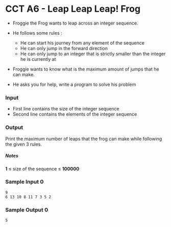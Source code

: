 # CCT A6 - Leap Leap Leap! Frog

-   Froggie the Frog wants to leap across an integer sequence.
-   He follows some rules :

    -   He can start his journey from any element of the sequence
    -   He can only jump in the forward direction
    -   He can only jump to an integer that is strictly smaller than
        the integer he is currently at

-   Froggie wants to know what is the maximum amount of jumps that
    he can make.

-   He asks you for help, write a program to solve his problem

### Input

-   First line contains the size of the integer sequence
-   Second line contains the elements of the integer sequence

### Output

Print the maximum number of leaps that the frog can make while
following the given 3 rules.

##### Notes

**1** ≤ size of the sequence ≤ **100000**

### Sample Input 0

```
9
6 13 10 8 11 7 3 5 2
```

### Sample Output 0

```
5
```
